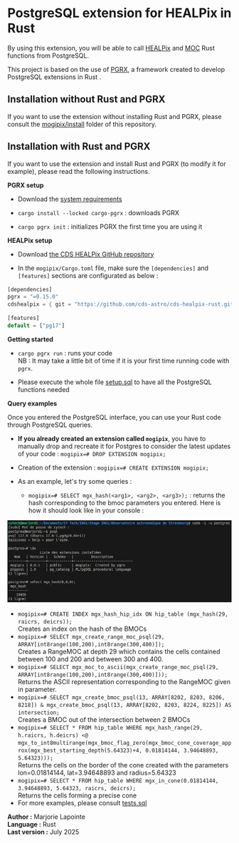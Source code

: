# PostgreSQL extension for HEALPix in Rust

By using this extension, you will be able to call [HEALPix](https://github.com/cds-astro/cds-healpix-rust.git) and [MOC](https://github.com/cds-astro/cds-moc-rust/tree/31e69f6e85c02043576740839f16f1d1f7e1ac77) Rust functions from PostgreSQL.

This project is based on the use of [PGRX](https://github.com/pgcentralfoundation/pgrx/tree/develop), a framework created to develop PostgreSQL extensions in Rust .   

## Installation without Rust and PGRX

If you want to use the extension without installing Rust and PGRX, please consult the [mogipix/install](https://gitlab.cds.unistra.fr/mlapointe/mogipix/-/tree/main/install) folder of this repository.

## Installation with Rust and PGRX

If you want to use the extension and install Rust and PGRX (to modify it for example), please read the following instructions.

**PGRX setup**  

  - Download the [system requirements](https://github.com/pgcentralfoundation/pgrx/blob/develop/README.md#system-requirements)

  - `cargo install --locked cargo-pgrx` : downloads PGRX
  
  - `cargo pgrx init` : initializes PGRX the first time you are using it
 
**HEALPix setup**

  - Download [the CDS HEALPix GitHub repository](https://github.com/cds-astro/cds-healpix-rust.git)
    
  - In the `mogipix/Cargo.toml` file, make sure the `[dependencies]` and `[features]` sections are configurated as below :  

  ```rust
  [dependencies]  
  pgrx = "=0.15.0" 
  cdshealpix = { git = "https://github.com/cds-astro/cds-healpix-rust.git" }
  ```
  ```rust
  [features]
  default = ["pg17"]
  ```
**Getting started**

  - `cargo pgrx run` : runs your code  
    NB : It may take a little bit of time if it is your first time running code with `pgrx`.
  
  - Please execute the whole file [setup.sql](https://gitlab.cds.unistra.fr/mlapointe/mogipix/-/blob/main/pg_regress/sql/setup.sql?ref_type=heads) to have all the PostgreSQL functions needed

**Query examples**

  Once you entered the PostgreSQL interface, you can use your Rust code through PostgreSQL queries.

- **If you already created an extension called `mogipix`**, you have to manually drop and recreate it for Postgres to consider the latest updates of your code : `mogipix=# DROP EXTENSION mogipix;`
- Creation of the extension : `mogipix=# CREATE EXTENSION mogipix;`
- As an example, let's try some queries :

  + `mogipix=# SELECT mgx_hash(<arg1>, <arg2>, <arg3>);` : returns the hash corresponding to the bmoc parameters you entered. Here is how it should look like in your console :

![Console display](images/mogipix_console_display.png)

  + `mogipix=# CREATE INDEX mgx_hash_hip_idx ON hip_table (mgx_hash(29, raicrs, deicrs));`<br/>
  Creates an index on the hash of the BMOCs
  + `mogipix=# SELECT mgx_create_range_moc_psql(29, ARRAY[int8range(100,200),int8range(300,400)]);`<br/>
  Creates a RangeMOC at depth 29 which contains the cells contained between 100 and 200 and between 300 and 400.
  + `mogipix=# SELECT mgx_moc_to_ascii(mgx_create_range_moc_psql(29, ARRAY[int8range(100,200),int8range(300,400)]));`<br/>
  Returns the ASCII representation corresponding to the RangeMOC given in parameter.
  + `mogipix=# SELECT mgx_create_bmoc_psql(13, ARRAY[8202, 8203, 8206, 8218]) & mgx_create_bmoc_psql(13, ARRAY[8202, 8203, 8224, 8225]) AS intersection;`<br/>
  Creates a BMOC out of the intersection between 2 BMOCs
  + `mogipix=# SELECT * FROM hip_table WHERE mgx_hash_range(29, h.raicrs, h.deicrs) <@ mgx_to_int8multirange(mgx_bmoc_flag_zero(mgx_bmoc_cone_coverage_approx(mgx_best_starting_depth(5.64323)+4, 0.01814144, 3.94648893, 5.64323)));`<br/>
  Returns the cells on the border of the cone created with the parameters lon=0.01814144, lat=3.94648893 and radius=5.64323
  + `mogipix=# SELECT * FROM hip_table WHERE mgx_in_cone(0.01814144, 3.94648893, 5.64323, raicrs, deicrs);`<br/>
  Returns the cells forming a precise cone 
  + For more examples, please consult [tests.sql](https://gitlab.cds.unistra.fr/mlapointe/mogipix/-/blob/main/pg_regress/sql/tests.sql?ref_type=heads)  


**Author :** Marjorie Lapointe  
**Language :** Rust   
**Last version :** July 2025
